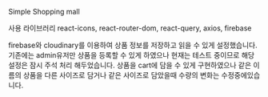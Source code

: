 Simple Shopping mall

사용 라이브러리
react-icons,
react-router-dom,
react-query,
axios,
firebase

firebase와 cloudinary를 이용하여 상품 정보를 저장하고 읽을 수 있게 설정했습니다. 기존에는 admin유저만 상품을 등록할 수 있게 하였으나 현재는 테스트 중이므로 해당 설정은 잠시 주석 처리 해두었습니다. 상품을 cart에 담을 수 있게 구현하였으나 같은 이름의 상품을 다른 사이즈로 담거나 같은 사이즈로 담았을때 수량의 변화는 수정중에있습니다.
